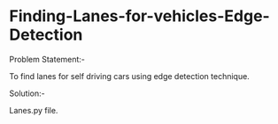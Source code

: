 # Finding-Lanes-for-vehicles-Edge-Detection

Problem Statement:- 

To find lanes for self driving cars using edge detection technique.

Solution:-

Lanes.py file. 
